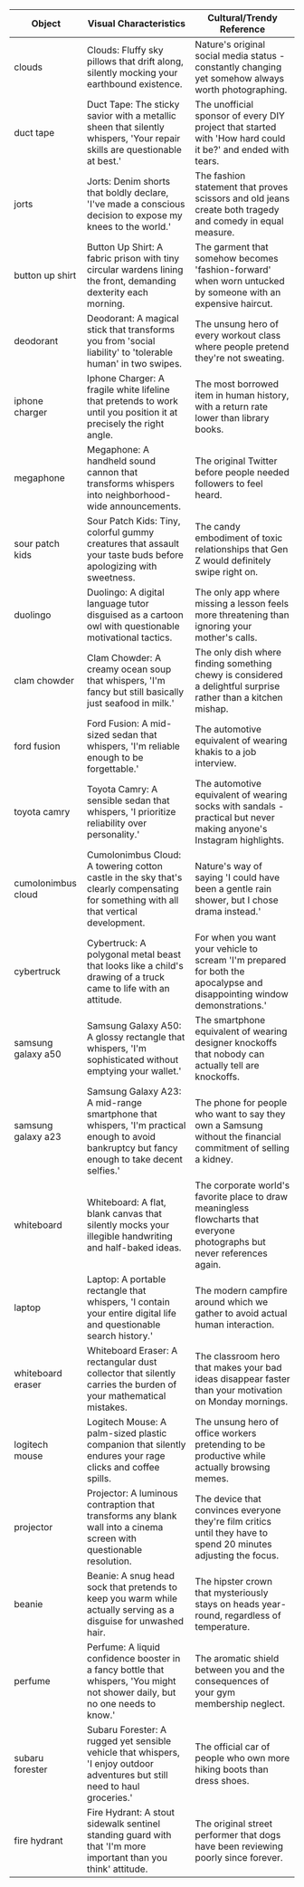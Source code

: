 | Object             | Visual Characteristics                                                                                                                        | Cultural/Trendy Reference                                                                                                 |
|--------------------|------------------------------------------------------------------------------------------------------------------------------------------------|----------------------------------------------------------------------------------------------------------------------------|
| clouds             | Clouds: Fluffy sky pillows that drift along, silently mocking your earthbound existence.                                                      | Nature's original social media status - constantly changing yet somehow always worth photographing.                       |
| duct tape          | Duct Tape: The sticky savior with a metallic sheen that silently whispers, 'Your repair skills are questionable at best.'                     | The unofficial sponsor of every DIY project that started with 'How hard could it be?' and ended with tears.               |
| jorts              | Jorts: Denim shorts that boldly declare, 'I've made a conscious decision to expose my knees to the world.'                                    | The fashion statement that proves scissors and old jeans create both tragedy and comedy in equal measure.                 |
| button up shirt    | Button Up Shirt: A fabric prison with tiny circular wardens lining the front, demanding dexterity each morning.                               | The garment that somehow becomes 'fashion-forward' when worn untucked by someone with an expensive haircut.               |
| deodorant          | Deodorant: A magical stick that transforms you from 'social liability' to 'tolerable human' in two swipes.                                    | The unsung hero of every workout class where people pretend they're not sweating.                                         |
| iphone charger     | Iphone Charger: A fragile white lifeline that pretends to work until you position it at precisely the right angle.                            | The most borrowed item in human history, with a return rate lower than library books.                                     |
| megaphone          | Megaphone: A handheld sound cannon that transforms whispers into neighborhood-wide announcements.                                             | The original Twitter before people needed followers to feel heard.                                                        |
| sour patch kids    | Sour Patch Kids: Tiny, colorful gummy creatures that assault your taste buds before apologizing with sweetness.                               | The candy embodiment of toxic relationships that Gen Z would definitely swipe right on.                                   |
| duolingo           | Duolingo: A digital language tutor disguised as a cartoon owl with questionable motivational tactics.                                         | The only app where missing a lesson feels more threatening than ignoring your mother's calls.                             |
| clam chowder       | Clam Chowder: A creamy ocean soup that whispers, 'I'm fancy but still basically just seafood in milk.'                                        | The only dish where finding something chewy is considered a delightful surprise rather than a kitchen mishap.             |
| ford fusion        | Ford Fusion: A mid-sized sedan that whispers, 'I'm reliable enough to be forgettable.'                                                        | The automotive equivalent of wearing khakis to a job interview.                                                           |
| toyota camry       | Toyota Camry: A sensible sedan that whispers, 'I prioritize reliability over personality.'                                                    | The automotive equivalent of wearing socks with sandals - practical but never making anyone's Instagram highlights.       |
| cumolonimbus cloud | Cumolonimbus Cloud: A towering cotton castle in the sky that's clearly compensating for something with all that vertical development.         | Nature's way of saying 'I could have been a gentle rain shower, but I chose drama instead.'                               |
| cybertruck         | Cybertruck: A polygonal metal beast that looks like a child's drawing of a truck came to life with an attitude.                               | For when you want your vehicle to scream 'I'm prepared for both the apocalypse and disappointing window demonstrations.'  |
| samsung galaxy a50 | Samsung Galaxy A50: A glossy rectangle that whispers, 'I'm sophisticated without emptying your wallet.'                                       | The smartphone equivalent of wearing designer knockoffs that nobody can actually tell are knockoffs.                      |
| samsung galaxy a23 | Samsung Galaxy A23: A mid-range smartphone that whispers, 'I'm practical enough to avoid bankruptcy but fancy enough to take decent selfies.' | The phone for people who want to say they own a Samsung without the financial commitment of selling a kidney.             |
| whiteboard         | Whiteboard: A flat, blank canvas that silently mocks your illegible handwriting and half-baked ideas.                                         | The corporate world's favorite place to draw meaningless flowcharts that everyone photographs but never references again. |
| laptop             | Laptop: A portable rectangle that whispers, 'I contain your entire digital life and questionable search history.'                             | The modern campfire around which we gather to avoid actual human interaction.                                             |
| whiteboard eraser  | Whiteboard Eraser: A rectangular dust collector that silently carries the burden of your mathematical mistakes.                               | The classroom hero that makes your bad ideas disappear faster than your motivation on Monday mornings.                    |
| logitech mouse     | Logitech Mouse: A palm-sized plastic companion that silently endures your rage clicks and coffee spills.                                      | The unsung hero of office workers pretending to be productive while actually browsing memes.                              |
| projector          | Projector: A luminous contraption that transforms any blank wall into a cinema screen with questionable resolution.                           | The device that convinces everyone they're film critics until they have to spend 20 minutes adjusting the focus.          |
| beanie             | Beanie: A snug head sock that pretends to keep you warm while actually serving as a disguise for unwashed hair.                               | The hipster crown that mysteriously stays on heads year-round, regardless of temperature.                                 |
| perfume            | Perfume: A liquid confidence booster in a fancy bottle that whispers, 'You might not shower daily, but no one needs to know.'                 | The aromatic shield between you and the consequences of your gym membership neglect.                                      |
| subaru forester    | Subaru Forester: A rugged yet sensible vehicle that whispers, 'I enjoy outdoor adventures but still need to haul groceries.'                  | The official car of people who own more hiking boots than dress shoes.                                                    |
| fire hydrant       | Fire Hydrant: A stout sidewalk sentinel standing guard with that 'I'm more important than you think' attitude.                                | The original street performer that dogs have been reviewing poorly since forever.                                         |
